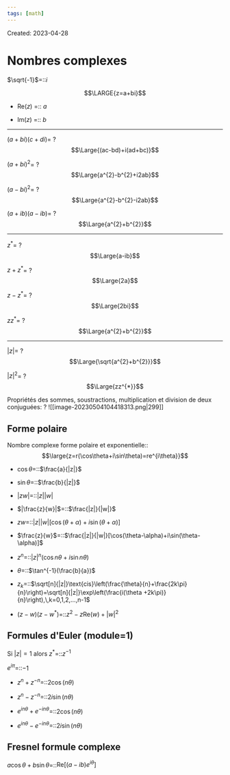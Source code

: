 ```yaml
---
tags: [math] 
---
```

Created: 2023-04-28

# Nombres complexes
$\sqrt{-1}$=::$i$
<!--SR:!2024-12-25,414,270-->

$$\LARGE{z=a+bi}$$
- Re($z$) =:: $a$
<!--SR:!2023-12-04,134,250-->
- Im($z$) =:: $b$
<!--SR:!2024-01-20,163,250-->

--- 
$(a+bi)(c+di)$=
?
$$\Large{(ac-bd)+i(ad+bc)}$$
<!--SR:!2024-02-15,136,230-->

$(a+bi)^{2}$=
?
$$\Large{a^{2}-b^{2}+i2ab}$$
<!--SR:!2023-11-22,75,230-->

$(a-bi)^{2}$=
?
$$\Large{a^{2}-b^{2}-i2ab}$$
<!--SR:!2024-02-05,131,230-->

$(a+ib)(a-ib)$=
?
$$\Large{a^{2}+b^{2}}$$
<!--SR:!2024-02-04,173,250-->

---

$z^{*}$=
?
$$\Large{a-ib}$$
<!--SR:!2023-12-23,146,250-->

$z+z^*$=
?
$$\Large{2a}$$
<!--SR:!2023-12-05,83,230-->

$z-z^{*}$=
?
$$\Large{2bi}$$
<!--SR:!2023-12-15,82,230-->

$zz^{*}$=
?
$$\Large{a^{2}+b^{2}}$$
<!--SR:!2023-11-28,32,210-->

---
$|z|$=
?
$$\Large{\sqrt{a^{2}+b^{2}}}$$
<!--SR:!2023-11-21,42,210-->

$|z|^{2}$=
?
$$\Large{zz^{*}}$$
<!--SR:!2023-11-23,59,190-->

Propriétés des sommes, soustractions, multiplication et division de deux conjuguées:
?
![[image-20230504104418313.png|299]]
<!--SR:!2024-02-08,172,250-->

## Forme polaire

Nombre complexe forme polaire et exponentielle::$$\large{z=r(\cos\theta+i\sin\theta)=re^{i\theta}}$$
<!--SR:!2023-11-12,23,141-->

- $\cos\theta$=::$\frac{a}{|z|}$
<!--SR:!2023-12-01,24,236-->
- $\sin\theta$=::$\frac{b}{|z|}$
<!--SR:!2023-11-15,15,236-->
- $|zw|$=::$|z||w|$
<!--SR:!2023-12-09,36,276-->
- $|\frac{z}{w}|$=::$\frac{|z|}{|w|}$
<!--SR:!2023-11-11,12,236-->
- $zw$=::$|z||w|[\cos(\theta+\alpha)+i\sin(\theta+\alpha)]$
<!--SR:!2023-11-19,12,216-->
- $\frac{z}{w}$=::$\frac{|z|}{|w|}[\cos(\theta-\alpha)+i\sin(\theta-\alpha)]$
<!--SR:!2023-11-16,16,236-->
- $z^{n}$=::$|z|^{n}(\cos n\theta+i\sin n\theta)$
<!--SR:!2023-11-10,11,216-->
- $\theta$=::$\tan^{-1}(\frac{b}{a})$
<!--SR:!2023-11-16,16,236-->
- $z_{k}$=::$\sqrt[n]{|z|}\text{cis}\left(\frac{\theta}{n}+\frac{2k\pi}{n}\right)=\sqrt[n]{|z|}\exp\left(\frac{i(\theta +2k\pi)}{n}\right),\,k=0,1,2,...,n-1$
<!--SR:!2023-11-15,10,196-->
- $(z-w)(z-w^{*})$=::$z^{2}-z\text{Re}(w)+|w|^{2}$
<!--SR:!2023-11-17,16,234-->

## Formules d'Euler (module=1)
Si $|z|=1$ alors $z^{*}$=::$z^{-1}$
<!--SR:!2023-12-02,24,234-->
$e^{i\pi}$=::$-1$
<!--SR:!2023-11-15,14,234-->

- $z^{n}+z^{-n}$=::$2\cos(n\theta)$
<!--SR:!2023-11-13,13,234-->
- $z^{n}-z^{-n}$=::$2i\sin(n\theta)$
<!--SR:!2023-11-16,15,234-->
- $e^{in\theta}+e^{-in\theta}$=::$2\cos(n\theta)$
<!--SR:!2023-11-17,16,234-->
- $e^{in\theta}-e^{-in\theta}$=::$2i\sin(n\theta)$
<!--SR:!2023-11-14,14,234-->


## Fresnel formule complexe
$a\cos\theta+b\sin\theta$=::$\text{Re}[(a-ib)e^{i\theta}]$
<!--SR:!2023-11-11,3,153-->

